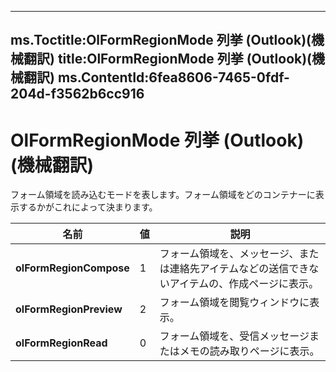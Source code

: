 

---
ms.Toctitle:OlFormRegionMode 列挙 (Outlook)(機械翻訳)
title:OlFormRegionMode 列挙 (Outlook)(機械翻訳)
ms.ContentId:6fea8606-7465-0fdf-204d-f3562b6cc916
---
# OlFormRegionMode 列挙 (Outlook)(機械翻訳)




フォーム領域を読み込むモードを表します。フォーム領域をどのコンテナーに表示するかがこれによって決まります。

|**名前**|**値**|**説明**|
|---|---|---|
|**olFormRegionCompose**|1|フォーム領域を、メッセージ、または連絡先アイテムなどの送信できないアイテムの、作成ページに表示。|
|**olFormRegionPreview**|2|フォーム領域を閲覧ウィンドウに表示。|
|**olFormRegionRead**|0|フォーム領域を、受信メッセージまたはメモの読み取りページに表示。|




